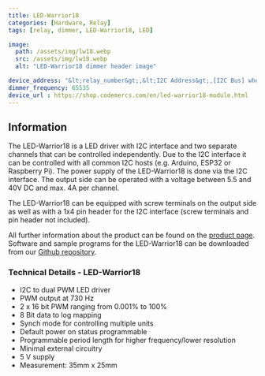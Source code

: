 ```yaml
---
title: LED-Warrior18
categories: [Hardware, Relay]
tags: [relay, dimmer, LED-Warrior18, LED]

image:
  path: /assets/img/lw18.webp
  src: /assets/img/lw18.webp
  alt: "LED-Warrior18 dimmer header image"

device_address: "&lt;relay_number&gt;,&lt;I2C Address&gt;,[I2C Bus] where the [I2C bus](/TerrariumPI/hardware#i2c-bus) is optional<br />Ex: `1,0x70`"
dimmer_frequency: 65535
device_url : https://shop.codemercs.com/en/led-warrior18-module.html
---
```


## Information

The LED-Warrior18 is a LED driver with I2C interface and two separate channels that can be controlled independently.
Due to the I2C interface it can be controlled with all common I2C hosts (e.g. Arduino, ESP32 or Raspberry Pi). The power supply of the LED-Warrior18 is done via the I2C interface. The output side can be operated with a voltage between 5.5 and 40V DC and max. 4A per channel.

The LED-Warrior18 can be equipped with screw terminals on the output side as well as with a 1x4 pin header for the I2C interface (screw terminals and pin header not included).

All further information about the product can be found on the [product page](https://codemercs.com/en/led-lighting/driver-with-i2c-interface).
Software and sample programs for the LED-Warrior18 can be downloaded from our [Github repository](https://github.com/codemercs-com/lw18).

### Technical Details - LED-Warrior18

- I2C to dual PWM LED driver
- PWM output at 730 Hz
- 2 x 16 bit PWM ranging from 0.001% to 100%
- 8 Bit data to log mapping
- Synch mode for controlling multiple units
- Default power on status programmable
- Programmable period length for higher frequency/lower resolution
- Minimal external circuitry
- 5 V supply
- Measurement: 35mm x 25mm
